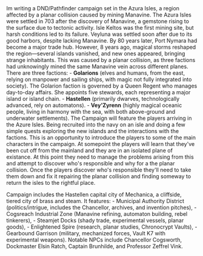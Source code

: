
|                                                                                                                                                                                                                                                                                                                                                                                                                                                                                                                                                                                                                                                                                                                                                                                                                                                                                                                                                                                                                                                                                                                                                                                                                                                                                                                                  |
| -------------------------------------------------------------------------------------------------------------------------------------------------------------------------------------------------------------------------------------------------------------------------------------------------------------------------------------------------------------------------------------------------------------------------------------------------------------------------------------------------------------------------------------------------------------------------------------------------------------------------------------------------------------------------------------------------------------------------------------------------------------------------------------------------------------------------------------------------------------------------------------------------------------------------------------------------------------------------------------------------------------------------------------------------------------------------------------------------------------------------------------------------------------------------------------------------------------------------------------------------------------------------------------------------------------------------------- |
Im writing a DND/Pathfinder campaign set in the Azura Isles, a region affected by a planar collision caused by mining Manavine. The Azura Isles were settled in 703 after the discovery of Manavine, a gemstone rising to the surface due to tectonic activity. Isle Keltos was the first mining site, but harsh conditions led to its failure. Veyluna was settled soon after due to its good harbors, despite lacking Manavine. By 80 years later, Port Nymara had become a major trade hub. However, 8 years ago, magical storms reshaped the region—several islands vanished, and new ones appeared, bringing strange inhabitants. This was caused by a planar collision, as three factions had unknowingly mined the same Manavine vein across different planes. There are three factions: - **Golarions** (elves and humans, from the east, relying on manpower and sailing ships, with magic not fully integrated into society). The Golarion faction is governed by a Queen Regent who manages day-to-day affairs. She appoints five stewards, each representing a major island or island chain. - **Hastellen** (primarily dwarves, technologically advanced, rely on automatons). - **Vey'Zyrenn** (highly magical oceanic people, living in harmony with the sea, with both above-ground and underwater settlements).
The Campaign will feature the players arriving in the Azure Isles. Being recruited into the navy on an isle and doing a few simple quests exploring the new islands and the interactions with the factions. This is an opportunity to introduce the players to some of the main characters in the campaign. At somepoint the players will learn that they've been cut off from the mainland and they are in an isolated plane of existance. At this point they need to manage the problems arising from this and attempt to discover who's responsible and why for a the planar collision. Once the players discover who's responsible they'll need to take them down and fix it repairing the planar collision and finding someway to return the isles to the rightful place.

Campaign includes the Hastellen capital city of Mechanica, a cliffside, tiered city of brass and steam. It features: - Municipal Authority District (politics/intrigue, includes the Chancellor, archives, and invention pitches), - Cogsreach Industrial Zone (Manavine refining, automaton building, rebel tinkerers), - Steamjet Docks (shady trade, experimental vessels, planar goods), - Enlightened Spire (research, planar studies, Chronocrypt Vaults), - Gearbound Garrison (military, mechanized forces, Vault K7 with experimental weapons). Notable NPCs include Chancellor Cogsworth, Dockmaster Elsin Ratch, Captain Brunhilde, and Professor Zeffrel Vink.